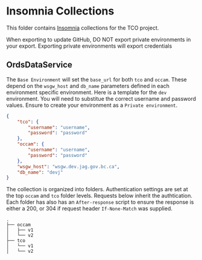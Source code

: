 # Insomnia Collections

This folder contains [Insomnia](https://insomnia.rest/) collections for the TCO project.

When exporting to update GitHub, DO NOT export private environments in your export. Exporting private environments
will export credentials



## OrdsDataService

The `Base Environment` will set the `base_url` for both `tco` and `occam`. These depend on the `wsgw_host` and `db_name`
parameters defined in each environment specific environment.  Here is a template for the `dev` environment. You will
need to substitue the correct username and password values. Ensure to create your environment as a `Private environment`.

```json
{
	"tco": {
		"username": "username",
		"password": "password"
	},
	"occam": {
		"username": "username",
		"password": "password"
	},
	"wsgw_host": "wsgw.dev.jag.gov.bc.ca",
	"db_name": "devj"
}
```

The collection is organized into folders. Authentication settings are set at the top `occam` and `tco` folder levels.
Requests below inherit the authtication.  Each folder has also has an `After-response` script to ensure the response
is either a 200, or 304 if request header `If-None-Match` was supplied.

```
.
├── occam
│   ├── v1
│   └── v2
├── tco
│   └── v1
│   └── v2
```
